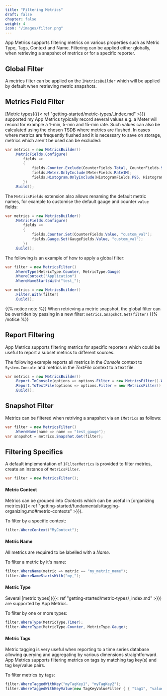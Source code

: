 ```yaml
---
title: "Filtering Metrics"
draft: false
chapter: false
weight: 4
icon: "/images/filter.png"
---
```


App Metrics supports filtering metrics on various properties such as Metric Type, Tags, Context and Name. Filtering can be applied either globally, when retrieving a snapshot of metrics or for a specific reporter.

## Global Filter

A metrics filter can be applied on the `IMetricsBuilder` which will be applied by default when retrieving metric snapshots.

## Metrics Field Filter

[Metric types]({{< ref "getting-started/metric-types/_index.md" >}}) supported my App Metrics typically record several values e.g. a Meter will record for example a 1-min, 5-min and 15-min rate. Such values can also be calculated using the chosen TSDB where metrics are flushed. In cases where metrics are frequently flushed and it is necessary to save on storage, metrics which aren't be used can be excluded:

```csharp
var metrics = new MetricsBuilder()
    .MetricFields.Configure(
        fields =>
        {
            fields.Counter.Exclude(CounterFields.Total, CounterFields.SetItem, CounterFields.SetItemPercent);
            fields.Meter.OnlyInclude(MeterFields.Rate1M);
            fields.Histogram.OnlyInclude(HistogramFields.P95, HistogramFields.P99);
        })
    .Build();
```

The `MetricsFields` extension also allows renaming the default metric names, for example to customise the default gauge and counter `value` fields:

```csharp
var metrics = new MetricsBuilder()
    .MetricFields.Configure(
        fields =>
        {
            fields.Counter.Set(CounterFields.Value, "custom_val");
            fields.Gauge.Set(GaugeFields.Value, "custom_val");
        })
    .Build();
```

<i class="fa fa-hand-o-right"></i> The following is an example of how to apply a global filter:

```csharp
var filter = new MetricsFilter()
    .WhereType(MetricType.Counter, MetricType.Gauge)
    .WhereContext("Application")
    .WhereNameStartsWith("test_");

var metrics = new MetricsBuilder()
    .Filter.With(filter)
    .Build();
```

{{% notice note %}}
When retrieving a metric snapshot, the global filter can be overriden by passing in a new filter: `metrics.Snapshot.Get(filter)`
{{% /notice %}}

## Report Filtering

App Metrics supports filtering metrics for specific reporters which could be useful to report a subset metrics to different sources.

<i class="fa fa-hand-o-right"></i> The following example reports all metrics in the *Console* context to `System.Console` and metrics in the *TextFile* context to a text file.

```csharp
var metrics = new MetricsBuilder()
    .Report.ToConsole(options => options.Filter = new MetricsFilter().WhereContext("Console"))
    .Report.ToTextFile(options => options.Filter = new MetricsFilter().WhereContext("TextFile"))
    .Build();
```

## Snapshot Filter

<i class="fa fa-hand-o-right"></i> Metrics can be filtered when retriving a snapshot via an `IMetrics` as follows:

```csharp
var filter = new MetricsFilter()
    .WhereName(name => name == "test_gauge");
var snapshot = metrics.Snapshot.Get(filter);
```

## Filtering Specifics

A default implementation of `IFilterMetrics` is provided to filter metrics, create an instance of `MetricsFilter`.

```csharp
var filter = new MetricsFilter();
```

#### Metric Context

Metrics can be grouped into *Contexts* which can be useful in [organizing metrics]({{< ref "getting-started/fundamentals/tagging-organizing.md#metric-contexts" >}}). 

<i class="fa fa-hand-o-right"></i> To filter by a specific context:

```csharp
filter.WhereContext("MyContext");
```

#### Metric Name

All metrics are required to be labelled with a *Name*.

<i class="fa fa-hand-o-right"></i> To filter a metric by it's name:

```csharp
filter.WhereName(metric => metric == "my_metric_name");
filter.WhereNameStartsWith("my_");
```

#### Metric Type

Several [metric types]({{< ref "getting-started/metric-types/_index.md" >}}) are supported by App Metrics.

<i class="fa fa-hand-o-right"></i> To filter by one or more types:

```csharp
filter.WhereType(MetricType.Timer);
filter.WhereType(MetricType.Counter, MetricType.Gauge);
```

#### Metric Tags

Metric tagging is very useful when reporting to a time series database allowing querying and aggregating by various dimensions straightforward. App Metrics supports filtering metrics on tags by matching tag key(s) and tag key/value pairs.

<i class="fa fa-hand-o-right"></i> To filter metrics by tags:

```csharp
filter.WhereTaggedWithKey("myTagKey1", "myTagKey2");
filter.WhereTaggedWithKeyValue(new TagKeyValueFilter { { "tag1", "value1" } });
```